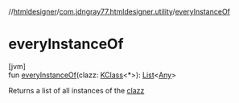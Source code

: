 //[htmldesigner](../../index.md)/[com.jdngray77.htmldesigner.utility](index.md)/[everyInstanceOf](every-instance-of.md)

# everyInstanceOf

[jvm]\
fun [everyInstanceOf](every-instance-of.md)(clazz: [KClass](https://kotlinlang.org/api/latest/jvm/stdlib/kotlin.reflect/-k-class/index.html)&lt;*&gt;): [List](https://kotlinlang.org/api/latest/jvm/stdlib/kotlin.collections/-list/index.html)&lt;[Any](https://kotlinlang.org/api/latest/jvm/stdlib/kotlin/-any/index.html)&gt;

Returns a list of all instances of the [clazz](every-instance-of.md)
